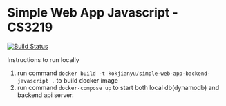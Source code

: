 # Simple Web App Javascript - CS3219

[![Build Status](https://travis-ci.com/KokJianYu/simple-web-app-backend-javascript.svg?branch=master)](https://travis-ci.com/KokJianYu/simple-web-app-backend-javascript)

Instructions to run locally

1. run command `docker build -t kokjianyu/simple-web-app-backend-javascript .` to build docker image
2. run command `docker-compose up` to start both local db(dynamodb) and backend api server.
